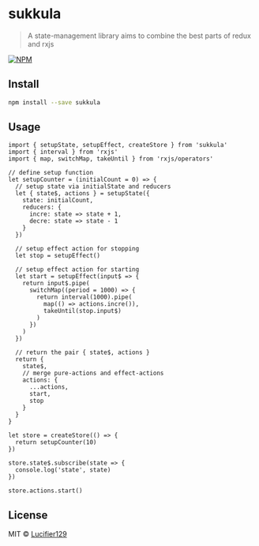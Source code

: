 # sukkula

> A state-management library aims to combine the best parts of redux and rxjs

[![NPM](https://img.shields.io/npm/v/sukkula.svg)](https://www.npmjs.com/package/sukkula)

## Install

```bash
npm install --save sukkula
```

## Usage

```tsx
import { setupState, setupEffect, createStore } from 'sukkula'
import { interval } from 'rxjs'
import { map, switchMap, takeUntil } from 'rxjs/operators'

// define setup function
let setupCounter = (initialCount = 0) => {
  // setup state via initialState and reducers
  let { state$, actions } = setupState({
    state: initialCount,
    reducers: {
      incre: state => state + 1,
      decre: state => state - 1
    }
  })

  // setup effect action for stopping
  let stop = setupEffect()

  // setup effect action for starting
  let start = setupEffect(input$ => {
    return input$.pipe(
      switchMap((period = 1000) => {
        return interval(1000).pipe(
          map(() => actions.incre()),
          takeUntil(stop.input$)
        )
      })
    )
  })

  // return the pair { state$, actions }
  return {
    state$,
    // merge pure-actions and effect-actions
    actions: {
      ...actions,
      start,
      stop
    }
  }
}

let store = createStore(() => {
  return setupCounter(10)
})

store.state$.subscribe(state => {
  console.log('state', state)
})

store.actions.start()
```

## License

MIT © [Lucifier129](https://github.com/Lucifier129)
